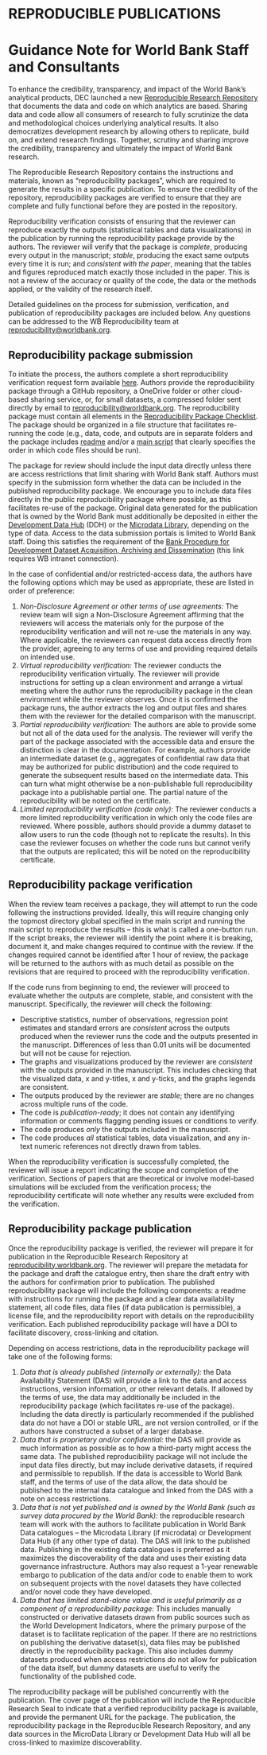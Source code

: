 # REPRODUCIBLE PUBLICATIONS
# Guidance Note for World Bank Staff and Consultants

To enhance the credibility, transparency, and impact of the World Bank’s analytical products, DEC launched a new [Reproducible Research Repository](https://reproducibility.worldbank.org/) that documents the data and code on which analytics are based.
Sharing data and code allow all consumers of research to fully scrutinize the data and methodological choices underlying analytical results.
It also democratizes development research by allowing others to replicate, build on, and extend research findings.
Together, scrutiny and sharing improve the credibility, transparency and ultimately the impact of World Bank research.

The Reproducible Research Repository contains the instructions and materials, known as “reproducibility packages”, which are required to generate the results in a specific publication.
To ensure the credibility of the repository, reproducibility packages are verified to ensure that they are complete and fully functional before they are posted in the repository.

Reproducibility verification consists of ensuring that the reviewer can reproduce exactly the outputs (statistical tables and data visualizations) in the publication by running the reproducibility package provide by the authors.
The reviewer will verify that the package is _complete_, producing every output in the manuscript; _stable_, producing the exact same outputs every time it is run; and _consistent with the paper_, meaning that the tables and figures reproduced match exactly those included in the paper.
This is not a review of the accuracy or quality of the code, the data or the methods applied, or the validity of the research itself.

Detailed guidelines on the process for submission, verification, and publication of reproducibility packages are included below. Any questions can be addressed to the WB Reproducibility team at [reproducibility@worldbank.org](mailto:reproducibility@worldbank.org).

## Reproducibility package submission

To initiate the process, the authors complete a short reproducibility verification request form available [here](https://forms.microsoft.com/r/pNgUaJUNBJ).
Authors provide the reproducibility package through a GitHub repository, a OneDrive folder or other cloud-based sharing service, or, for small datasets, a compressed folder sent directly by email to [reproducibility@worldbank.org](mailto:reproducibility@worldbank.org).
The reproducibility package must contain all elements in the [Reproducibility Package Checklist](https://github.com/worldbank/wb-reproducible-research-repository/blob/main/reproducibility_package_checklist.md).
The package should be organized in a file structure that facilitates re-running the code (e.g., data, code, and outputs are in separate folders and the package includes [readme](https://github.com/worldbank/wb-reproducible-research-repository/raw/main/resources/README_Template.docx) and/or a [main script](https://github.com/worldbank/wb-reproducible-research-repository/blob/main/resources/main.do) that clearly specifies the order in which code files should be run).

The package for review should include the input data directly unless there are access restrictions that limit sharing with World Bank staff.
Authors must specify in the submission form whether the data can be included in the published reproducibility package.
We encourage you to include data files directly in the public reproducibility package where possible, as this facilitates re-use of the package.
Original data generated for the publication that is owned by the World Bank must additionally be deposited in either the [Development Data Hub](https://datacatalog.worldbank.org/int/data/add) (DDH) or the [Microdata Library](https://microdatalib.worldbank.org/index.php/data-deposit), depending on the type of data. Access to the data submission portals is limited to World Bank staff. 
Doing this satisfies the requirement of the [Bank Procedure for Development Dataset Acquisition, Archiving and Dissemination](https://worldbankgroup.sharepoint.com/sites/ppfonline/PPFDocuments/ef8d76aeb7b541509672704768ee0c24.pdf) (this link requires WB intranet connection).

In the case of confidential and/or restricted-access data, the authors have the following options which may be used as appropriate, these are listed in order of preference:

1. *Non-Disclosure Agreement or other terms of use agreements:*
The review team will sign a Non-Disclosure Agreement affirming that the reviewers will access the materials only for the purpose of the reproducibility verification and will not re-use the materials in any way.
Where applicable, the reviewers can request data access directly from the provider, agreeing to any terms of use and providing required details on intended use.
1. *Virtual reproducibility verification:*
The reviewer conducts the reproducibility verification virtually.
The reviewer will provide instructions for setting up a clean environment and arrange a virtual meeting where the author runs the reproducibility package in the clean environment while the reviewer observes. Once it is confirmed the package runs, the author extracts the log and output files and shares them with the reviewer for the detailed comparison with the manuscript.
1. *Partial reproducibility verification:*
The authors are able to provide some but not all of the data used for the analysis.
The reviewer will verify the part of the package associated with the accessible data and ensure the distinction is clear in the documentation.
For example, authors provide an intermediate dataset (e.g., aggregates of confidential raw data that may be authorized for public distribution) and the code required to generate the subsequent results based on the intermediate data.
This can turn what might otherwise be a non-publishable full reproducibility package into a publishable partial one.
The partial nature of the reproducibility will be noted on the certificate.
1. *Limited reproducibility verification (code only):*
The reviewer conducts a more limited reproducibility verification in which only the code files are reviewed.
Where possible, authors should provide a dummy dataset to allow users to run the code (though not to replicate the results).
In this case the reviewer focuses on whether the code runs but cannot verify that the outputs are replicated; this will be noted on the reproducibility certificate.

## Reproducibility package verification

When the review team receives a package, they will attempt to run the code following the instructions provided.
Ideally, this will require changing only the topmost directory global specified in the main script and running the main script to reproduce the results – this is what is called a one-button run.
If the script breaks, the reviewer will identify the point where it is breaking, document it, and make changes required to continue with the review.
If the changes required cannot be identified after 1 hour of review, the package will be returned to the authors with as much detail as possible on the revisions that are required to proceed with the reproducibility verification.

If the code runs from beginning to end, the reviewer will proceed to evaluate whether the outputs are complete, stable, and consistent with the manuscript.
Specifically, the reviewer will check the following:

-	Descriptive statistics, number of observations, regression point estimates and standard errors are *consistent* across the outputs produced when the reviewer runs the code and the outputs presented in the manuscript.
Differences of less than 0.01 units will be documented but will not be cause for rejection.
-	The graphs and visualizations produced by the reviewer are *consistent* with the outputs provided in the manuscript.
This includes checking that the visualized data, x and y-titles, x and y-ticks, and the graphs legends are consistent.
-	The outputs produced by the reviewer are *stable*; there are no changes across multiple runs of the code.
-	The code is *publication-ready*; it does not contain any identifying information or comments flagging pending issues or conditions to verify.
-	The code produces *only* the outputs included in the manuscript.
-	The code produces *all* statistical tables, data visualization, and any in-text numeric references not directly drawn from tables.

When the reproducibility verification is successfully completed, the reviewer will issue a report indicating the scope and completion of the verification.
Sections of papers that are theoretical or involve model-based simulations will be excluded from the verification process; the reproducibility certificate will note whether any results were excluded from the verification.

## Reproducibility package publication

Once the reproducibility package is verified, the reviewer will prepare it for publication in the Reproducible Research Repository at [reproducibility.worldbank.org](https://reproducibility.worldbank.org).
The reviewer will prepare the metadata for the package and draft the catalogue entry, then share the draft entry with the authors for confirmation prior to publication.
The published reproducibility package will include the following components: a readme with instructions for running the package and a clear data availability statement, all code files, data files (if data publication is permissible), a license file, and the reproducibility report with details on the reproducibility verification.
Each published reproducibility package will have a DOI to facilitate discovery, cross-linking and citation.

Depending on access restrictions, data in the reproducibility package will take one of the following forms:

1. *Data that is already published (internally or externally):*
the Data Availability Statement (DAS) will provide a link to the data and access instructions, version information, or other relevant details.
If allowed by the terms of use, the data may additionally be included in the reproducibility package (which facilitates re-use of the package).
Including the data directly is particularly recommended if the published data do not have a DOI or stable URL, are not version controlled, or if the authors have constructed a subset of a larger database.
1. *Data that is proprietary and/or confidential:*
the DAS will provide as much information as possible as to how a third-party might access the same data.
The published reproducibility package will not include the input data files directly, but may include derivative datasets, if required and permissible to republish.
If the data is accessible to World Bank staff, and the terms of use of the data allow, the data should be published to the internal data catalogue and linked from the DAS with a note on access restrictions.
1. *Data that is not yet published and is owned by the World Bank (such as survey data procured by the World Bank):*
the reproducible research team will work with the authors to facilitate publication in World Bank Data catalogues – the Microdata Library (if microdata) or Development Data Hub (if any other type of data). The DAS will link to the published data.
Publishing in the existing data catalogues is preferred as it maximizes the discoverability of the data and uses their existing data governance infrastructure.
Authors may also request a 1-year renewable embargo to publication of the data and/or code to enable them to work on subsequent projects with the novel datasets they have collected and/or novel code they have developed.
1. *Data that has limited stand-alone value and is useful primarily as a component of a reproducibility package:*
This includes manually constructed or derivative datasets drawn from public sources such as the World Development Indicators, where the primary purpose of the dataset is to facilitate replication of the paper.
If there are no restrictions on publishing the derivative dataset(s), data files may be published directly in the reproducibility package.
This also includes dummy datasets produced when access restrictions do not allow for publication of the data itself, but dummy datasets are useful to verify the functionality of the published code.

The reproducibility package will be published concurrently with the publication.
The cover page of the publication will include the Reproducible Research Seal to indicate that a verified reproducibility package is available, and provide the permanent URL for the package.
The publication, the reproducibility package in the Reproducible Research Repository, and any data sources in the MicroData Library or Development Data Hub will all be cross-linked to maximize discoverability.
